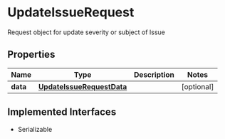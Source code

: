

# UpdateIssueRequest

Request object for update severity or subject of Issue

## Properties

Name | Type | Description | Notes
------------ | ------------- | ------------- | -------------
**data** | [**UpdateIssueRequestData**](UpdateIssueRequestData.md) |  |  [optional]


## Implemented Interfaces

* Serializable


